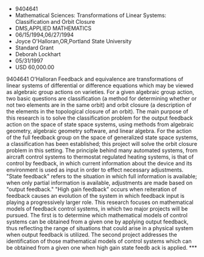 
* 9404641
* Mathematical Sciences: Transformations of Linear Systems: Classification and Orbit Closure
* DMS,APPLIED MATHEMATICS
* 06/15/1994,06/27/1994
* Joyce O'Halloran,OR,Portland State University
* Standard Grant
* Deborah Lockhart
* 05/31/1997
* USD 60,000.00

9404641 O'Halloran Feedback and equivalence are transformations of linear
systems of differential or difference equations which may be viewed as algebraic
group actions on varieties. For a given algebraic group action, two basic
questions are classification (a method for determining whether or not two
elements are in the same orbit) and orbit closure (a description of the elements
in the topological closure of an orbit). The main purpose of this research is to
solve the classification problem for the output feedback action on the space of
state space systems, using methods from algebraic geometry, algebraic geometry
software, and linear algebra. For the action of the full feedback group on the
space of generalized state space systems, a classification has been established;
this project will solve the orbit closure problem in this setting. The principle
behind many automated systems, from aircraft control systems to thermostat
regulated heating systems, is that of control by feedback, in which current
information about the device and its environment is used as input in order to
effect necessary adjustments. "State feedback" refers to the situation in which
full information is available; when only partial information is available,
adjustments are made based on "output feedback." "High gain feedback" occurs
when reiteration of feedback causes an evolution of the system in which feedback
input is playing a progressively larger role. This research focuses on
mathematical models of feedback control systems, in which two major projects
will be pursued. The first is to determine which mathematical models of control
systems can be obtained from a given one by applying output feedback, thus
reflecting the range of situations that could arise in a physical system when
output feedback is utilized. The second project addresses the identification of
those mathematical models of control systems which can be obtained from a given
one when high gain state feedb ack is applied. ***
